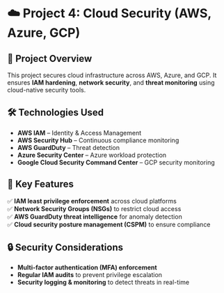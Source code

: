 # ☁️ Project 4: Cloud Security (AWS, Azure, GCP)

## 📌 Project Overview
This project secures cloud infrastructure across AWS, Azure, and GCP. It ensures **IAM hardening**, **network security**, and **threat monitoring** using cloud-native security tools.

## 🛠️ Technologies Used
- **AWS IAM** – Identity & Access Management  
- **AWS Security Hub** – Continuous compliance monitoring  
- **AWS GuardDuty** – Threat detection  
- **Azure Security Center** – Azure workload protection  
- **Google Cloud Security Command Center** – GCP security monitoring  

## 🔑 Key Features
✅ **IAM least privilege enforcement** across cloud platforms  
✅ **Network Security Groups (NSGs)** to restrict cloud access  
✅ **AWS GuardDuty threat intelligence** for anomaly detection  
✅ **Cloud security posture management (CSPM)** to ensure compliance  

## 🔒 Security Considerations
- **Multi-factor authentication (MFA) enforcement**  
- **Regular IAM audits** to prevent privilege escalation  
- **Security logging & monitoring** to detect threats in real-time  
